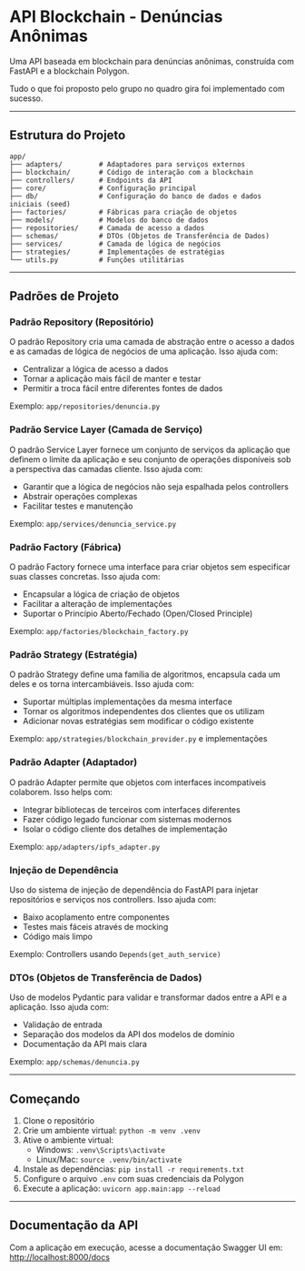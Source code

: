# API Blockchain - Denúncias Anônimas

Uma API baseada em blockchain para denúncias anônimas, construída com FastAPI e a blockchain Polygon.

Tudo o que foi proposto pelo grupo no quadro gira foi implementado com sucesso.

-----

## Estrutura do Projeto

```
app/
├── adapters/         # Adaptadores para serviços externos
├── blockchain/       # Código de interação com a blockchain
├── controllers/      # Endpoints da API
├── core/             # Configuração principal
├── db/               # Configuração do banco de dados e dados iniciais (seed)
├── factories/        # Fábricas para criação de objetos
├── models/           # Modelos do banco de dados
├── repositories/     # Camada de acesso a dados
├── schemas/          # DTOs (Objetos de Transferência de Dados)
├── services/         # Camada de lógica de negócios
├── strategies/       # Implementações de estratégias
└── utils.py          # Funções utilitárias
```

-----

## Padrões de Projeto

### Padrão Repository (Repositório)

O padrão Repository cria uma camada de abstração entre o acesso a dados e as camadas de lógica de negócios de uma aplicação. Isso ajuda com:

  - Centralizar a lógica de acesso a dados
  - Tornar a aplicação mais fácil de manter e testar
  - Permitir a troca fácil entre diferentes fontes de dados

Exemplo: `app/repositories/denuncia.py`

### Padrão Service Layer (Camada de Serviço)

O padrão Service Layer fornece um conjunto de serviços da aplicação que definem o limite da aplicação e seu conjunto de operações disponíveis sob a perspectiva das camadas cliente. Isso ajuda com:

  - Garantir que a lógica de negócios não seja espalhada pelos controllers
  - Abstrair operações complexas
  - Facilitar testes e manutenção

Exemplo: `app/services/denuncia_service.py`

### Padrão Factory (Fábrica)

O padrão Factory fornece uma interface para criar objetos sem especificar suas classes concretas. Isso ajuda com:

  - Encapsular a lógica de criação de objetos
  - Facilitar a alteração de implementações
  - Suportar o Princípio Aberto/Fechado (Open/Closed Principle)

Exemplo: `app/factories/blockchain_factory.py`

### Padrão Strategy (Estratégia)

O padrão Strategy define uma família de algoritmos, encapsula cada um deles e os torna intercambiáveis. Isso ajuda com:

  - Suportar múltiplas implementações da mesma interface
  - Tornar os algoritmos independentes dos clientes que os utilizam
  - Adicionar novas estratégias sem modificar o código existente

Exemplo: `app/strategies/blockchain_provider.py` e implementações

### Padrão Adapter (Adaptador)

O padrão Adapter permite que objetos com interfaces incompatíveis colaborem. Isso helps com:

  - Integrar bibliotecas de terceiros com interfaces diferentes
  - Fazer código legado funcionar com sistemas modernos
  - Isolar o código cliente dos detalhes de implementação

Exemplo: `app/adapters/ipfs_adapter.py`

### Injeção de Dependência

Uso do sistema de injeção de dependência do FastAPI para injetar repositórios e serviços nos controllers. Isso ajuda com:

  - Baixo acoplamento entre componentes
  - Testes mais fáceis através de mocking
  - Código mais limpo

Exemplo: Controllers usando `Depends(get_auth_service)`

### DTOs (Objetos de Transferência de Dados)

Uso de modelos Pydantic para validar e transformar dados entre a API e a aplicação. Isso ajuda com:

  - Validação de entrada
  - Separação dos modelos da API dos modelos de domínio
  - Documentação da API mais clara

Exemplo: `app/schemas/denuncia.py`

-----

## Começando

1.  Clone o repositório
2.  Crie um ambiente virtual: `python -m venv .venv`
3.  Ative o ambiente virtual:
      * Windows: `.venv\Scripts\activate`
      * Linux/Mac: `source .venv/bin/activate`
4.  Instale as dependências: `pip install -r requirements.txt`
5.  Configure o arquivo `.env` com suas credenciais da Polygon
6.  Execute a aplicação: `uvicorn app.main:app --reload`

-----

## Documentação da API

Com a aplicação em execução, acesse a documentação Swagger UI em: [http://localhost:8000/docs](https://www.google.com/search?q=http://localhost:8000/docs)